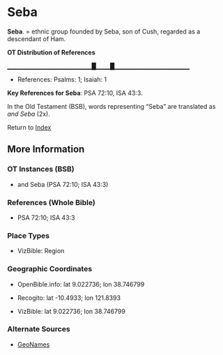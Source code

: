 # Seba
**Seba**. 
= ethnic group founded by Seba, son of Cush, regarded as a descendant of Ham. 


**OT Distribution of References**

▁▁▁▁▁▁▁▁▁▁▁▁▁▁▁▁▁▁█▁▁▁█▁▁▁▁▁▁▁▁▁▁▁▁▁▁▁▁
* References: Psalms: 1; Isaiah: 1



**Key References for Seba**: 
PSA 72:10, ISA 43:3. 


In the Old Testament (BSB), words representing “Seba” are translated as 
*and Seba* (2x). 




Return to [Index](00-Index.md)

## More Information

### OT Instances (BSB)

* and Seba (PSA 72:10; ISA 43:3)



### References (Whole Bible)

* PSA 72:10; ISA 43:3


### Place Types

* VizBible: Region



### Geographic Coordinates

* OpenBible.info: lat 9.022736; lon 38.746799

* Recogito: lat -10.4933; lon 121.8393

* VizBible: lat 9.022736; lon 38.746799



### Alternate Sources

* [GeoNames](http://sws.geonames.org/2056953)



